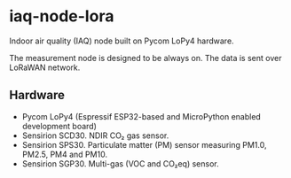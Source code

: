 # iaq-node-lora

Indoor air quality (IAQ) node built on Pycom LoPy4 hardware.

The measurement node is designed to be always on. The data is sent over LoRaWAN network.  

## Hardware

- Pycom LoPy4 (Espressif ESP32-based and MicroPython enabled development board)
- Sensirion SCD30. NDIR CO₂ gas sensor.
- Sensirion SPS30. Particulate matter (PM) sensor measuring PM1.0, PM2.5, PM4 and PM10.
- Sensirion SGP30. Multi-gas (VOC and CO₂eq) sensor.
